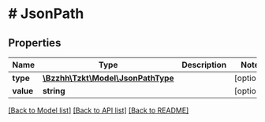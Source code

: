 # # JsonPath

## Properties

Name | Type | Description | Notes
------------ | ------------- | ------------- | -------------
**type** | [**\Bzzhh\Tzkt\Model\JsonPathType**](JsonPathType.md) |  | [optional]
**value** | **string** |  | [optional]

[[Back to Model list]](../../README.md#models) [[Back to API list]](../../README.md#endpoints) [[Back to README]](../../README.md)
